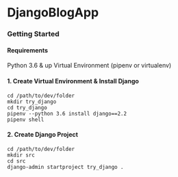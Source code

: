 # DjangoBlogApp
 
### Getting Started

#### Requirements
Python 3.6 & up
Virtual Environment (pipenv or virtualenv)


#### 1. Create Virtual Environment & Install Django
```
cd /path/to/dev/folder
mkdir try_django
cd try_django
pipenv --python 3.6 install django==2.2
pipenv shell
```


#### 2. Create Django Project
```
cd /path/to/dev/folder
mkdir src
cd src
django-admin startproject try_django .
```

